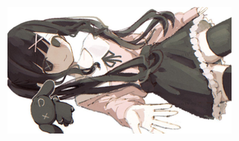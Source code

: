 <p align="center">
  <img src="https://github.com/CNMengHan/CNMengHan/blob/main/GeGZiO3awAAtjKW.jpg">
</p>

